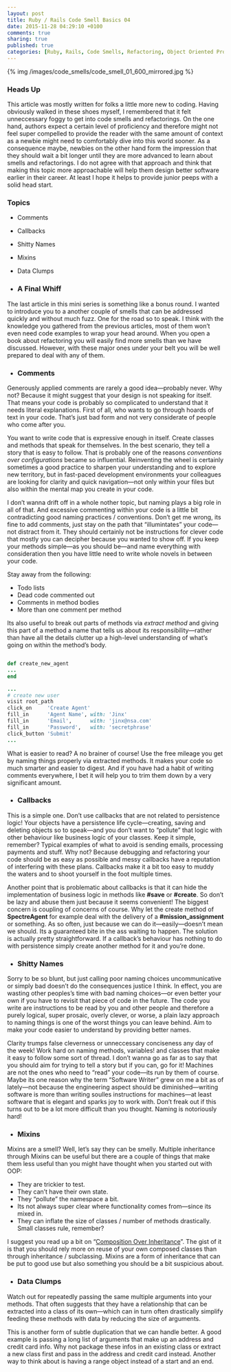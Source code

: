 ```yaml
---
layout: post
title: Ruby / Rails Code Smell Basics 04
date: 2015-11-28 04:29:10 +0100
comments: true
sharing: true
published: true 
categories: [Ruby, Rails, Code Smells, Refactoring, Object Oriented Programming ]
---
```


{% img /images/code_smells/code_smell_01_600_mirrored.jpg %}

### Heads Up

This article was mostly written for folks a little more new to coding. Having obviously walked in these shoes myself, I remembered that it felt unneccessary foggy to get into code smells and refactorings. On the one hand, authors expect a certain level of proficiency and therefore might not feel super compelled to provide the reader with the same amount of context as a newbie might need to comfortably dive into this world sooner. As a consequence maybe, newbies on the other hand form the impression that they should wait a bit longer until they are more advanced to learn about smells and refactorings. I do not agree with that approach and think that making this topic more approachable will help them design better software earlier in their career. At least I hope it helps to provide junior peeps with a solid head start.

### Topics

+ Comments
+ Callbacks
+ Shitty Names
+ Mixins
+ Data Clumps




+ ### A Final Whiff

The last article in this mini series is something like a bonus round. I wanted to introduce you to a another couple of smells that can be addressed quickly and without much fuzz. One for the road so to speak. I think with the knowledge you gathered from the previous articles, most of them won’t even need code examples to wrap your head around. When you open a book about refactoring you will easily find more smells than we have discussed. However, with these major ones under your belt you will be well prepared to deal with any of them. 

+ ### Comments

Generously applied comments are rarely a good idea—probably never. Why not? Because it might suggest that your design is not speaking for itself. That means your code is probably so complicated to understand that it needs literal explanations. First of all, who wants to go through hoards of text in your code. That’s just bad form and not very considerate of people who come after you. 

You want to write code that is expressive enough in itself. Create classes and methods that speak for themselves. In the best scenario, they tell a story that is easy to follow. That is probably one of the reasons *conventions over configurations* became so influential. Reinventing the wheel is certainly sometimes a good practice to sharpen your understanding and to explore new territory, but in fast-paced development environments your colleagues are looking for clarity and quick navigation—not only within your files but also within the mental map you create in your code.

I don’t wanna drift off in a whole nother topic, but naming plays a big role in all of that. And excessive commenting within your code is a little bit contradicting good naming practices / conventions. Don’t get me wrong, its fine to add comments, just stay on the path that “illumintates” your code—not distract from it. They should certainly not be instructions for clever code that mostly you can decipher because you wanted to show off. If you keep your methods simple—as you should be—and name everything with consideration then you have little need to write whole novels in between your code.

Stay away from the following:

+ Todo lists
+ Dead code commented out
+ Comments in method bodies
+ More than one comment per method

Its also useful to break out parts of methods via *extract method* and giving this part of a method a name that tells us about its responsibility—rather than have all the details clutter up a high-level understanding of what’s going on within the method’s body.  

``` ruby

def create_new_agent
...
end

...
# create new user
visit root_path
click_on     'Create Agent'
fill_in      'Agent Name', with: 'Jinx'
fill_in      'Email',      with: 'jinx@nsa.com'
fill_in      'Password',   with: 'secretphrase'
click_button 'Submit'
...

```

What is easier to read? A no brainer of course! Use the free mileage you get by naming things properly via extracted methods. It makes your code so much smarter and easier to digest. And if you have had a habit of writing comments everywhere, I bet it will help you to trim them down by a very significant amount.

+ ### Callbacks

This is a simple one. Don’t use callbacks that are not related to persistence logic! Your objects have a persistence life cycle—creating, saving and deleting objects so to speak—and you don’t want to “pollute” that logic with other behaviour like business logic of your classes. Keep it simple, remember? Typical examples of what to avoid is sending emails, processing  payments and stuff. Why not? Because debugging and refactoring your code should be as easy as possible and messy callbacks have a reputation of interfering with these plans. Callbacks make it a bit too easy to muddy the waters and to shoot yourself in the foot multiple times. 

Another point that is problematic about callbacks is that it can hide the implementation of business logic in methods like **#save** or **#create**. So don’t be lazy and abuse them just because it seems convenient!  The biggest concern is coupling of concerns of course. Why let the create method of **SpectreAgent** for example deal with the delivery of a **#mission_assignment** or something. As so often, just because we can do it—easily—doesn’t mean we should. Its a guaranteed bite in the ass waiting to happen. The solution is actually pretty straightforward. If a callback’s behaviour has nothing to do with persistence simply create another method for it and you’re done. 

+ ### Shitty Names

Sorry to be so blunt, but just calling poor naming choices uncommunicative or simply bad doesn’t do the consequences justice I think. In effect, you are wasting other peoples’s time with bad naming choices—or even better your own if you have to revisit that piece of code in the future. The code you write are instructions to be read by you and other people and therefore a purely logical, super prosaic, overly clever, or worse, a plain lazy approach to naming things is one of the worst things you can leave behind. Aim to make your code easier to understand by providing better names. 

Clarity trumps false cleverness or unneccessary conciseness any day of the week! Work hard on naming methods, variables! and classes that make it easy to follow some sort of thread. I don’t wanna go as far as to say that you should aim for trying to tell a story but if you can, go for it! Machines are not the ones who need to “read” your code—its run by them of course. Maybe its one reason why the term “Software Writer” grew on me a bit as of lately—not because the engineering aspect should be diminished—writing software is more than writing soulles instructions for machines—at least software that is elegant and sparks joy to work with. Don’t freak out if this turns out to be a lot more difficult than you thought. Naming is notoriously hard!

+ ### Mixins

Mixins are a smell? Well, let’s say they can be smelly. Multiple inheritance through Mixins can be useful but there are a couple of things that make them less useful than you might have thought when you started out with OOP:

+ They are trickier to test.
+ They can’t have their own state.
+ They “pollute” the namespace a bit.
+ Its not always super clear where functionality comes from—since its mixed in.
+ They can inflate the size of classes / number of methods drastically. Small classes rule, remember? 

 I suggest you read up a bit on “[Composition Over Inheritance](https://en.wikipedia.org/wiki/Composition_over_inheritance)”. The gist of it is that you should rely more on reuse of your own composed classes than through inheritance / subclassing. Mixins are a form of inheritance that can be put to good use but also something you should be a bit suspicious about.

 + ### Data Clumps

 Watch out for repeatedly passing the same multiple arguments into your methods. That often suggests that they have a relationship that can be extracted into a class of its own—which can in turn often drastically simplify feeding these methods with data by reducing the size of arguments.

 This is another form of subtle duplication that we can handle better. A good example is passing a long list of arguments that make up an address and credit card info. Why not package these infos in an existing class or extract a new class first and pass in the address and credit card instead. Another way to think about is having a range object instead of a start and an end.
